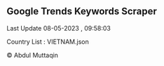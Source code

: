 

## Google Trends Keywords Scraper 
 
Last Update 08-05-2023 , 09:58:03

Country List :
VIETNAM.json



© Abdul Muttaqin 
